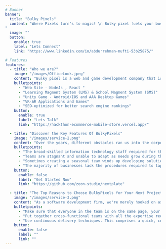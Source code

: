 ```yaml
---
# Banner
banner:
  title: "Bulky Pixels"
  content: "Where Pixels turn's to magic! \n Bulky pixel fuels your business by helping you to define, present, showcase, and express the processes and systems that reinforce your business’s success, making operations easier and more effective.
"
  image: ""
  button:
    enable: true
    label: "Lets Connect"
    link: "https://www.linkedin.com/in/abdurrehman-mufti-53b25875/"

# Features
features:
  - title: "Who we are?"
    image: "/images/OfficeLook.jpeg"
    content: "Bulky pixel is a web and game development company that is working for hundreds of businesses virtually. We provide a complete package of services. Our designing and content writing departments are also working successfully. We have risen through the ranks from a small startup to a team and now to a software house with multiple departments. What's Included in BulkyPixels - ML For U - \n "
    bulletpoints:
      - "Web Site - NodeJs , React "
      - "Learning Magment System (LMS) & School Magment System (SMS)"
      - "Unity Game - Android/IOS and AAA Desktop Games"
      - "VR-AR Applications and Games"
      - "SEO-optimized for better search engine rankings"
    button:
      enable: true
      label: "Lets Talk"
      link: "https://hackthon-ecommerce-mobile-store.vercel.app/"

  - title: "Discover the Key Features Of BulkyPixels"
    image: "/images/service-2.png"
    content: "Over the years, different obstacles ran us into the corporate business world that became the inspiration for Bulky pixels. We believe:"
    bulletpoints:
      - "The broad-skilled information technology staff required for the task is not present in the majority of businesses. For instance, they could have project managers and developers but not good designers or content developers."
      - "Teams are stagnant and unable to adapt as needs grow during the course of a project. Unfortunately, using contractors to fill in the gaps doesn't offer enough versatility or variety in skills."
      - "Sometimes creating a seasonal team winds up developing solutions using outdated technology because they lack collaboration and coordination to keep up with the quick rate of change."
      - "The majority of businesses lack the procedures required to tap into the world's talent pool."
    button:
      enable: false
      label: "Get Started Now"
      link: "https://github.com/zeon-studio/nextplate"

  - title: "The Top Reasons to Choose BulkyPixels for Your Next Project"
    image: "/images/service-3.png"
    content: "As a software development firm, we're merely hooked on assisting our customers in utilizing IT business solutions that boost output and facilitate teamwork. To assist organizations, we:"
    bulletpoints:
      - "Make sure that everyone in the team is on the same page, your project stays on schedule, and nothing gets missed, use smart processes and cutting-edge project management technologies."
      - "Put together cross-functional teams with all the expertise required to achieve your vision, from web developers and project managers to designers, content producers, and game and animation developers. In order to create harmonious and integrated solutions, our skilled team of professionals collaborates throughout the project life cycle."
      - "Use continuous delivery techniques. This comprises a quick, collaborative, iterative approach that adapts to client feedback and market shifts. This expedites development while preserving sharp attention to detail and guaranteeing excellent value at every stage."
    button:
      enable: false
      label: ""
      link: ""
---
```

